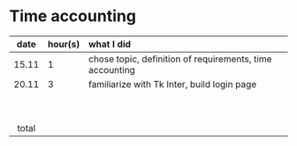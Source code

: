 # Time accounting

| date | hour(s) | what I did |
| :----:|:-----| :-----|
| 15.11 |  1   | chose topic, definition of requirements, time accounting |
| 20.11 |  3   | familiarize with Tk Inter, build login page              |
|       |      |  |
|       |      |  |
|       |      |  
|       |      |
|       |      | 
|       |      | 
|       |      | 
|       |      | 
|       |      | 
| total |      | 
